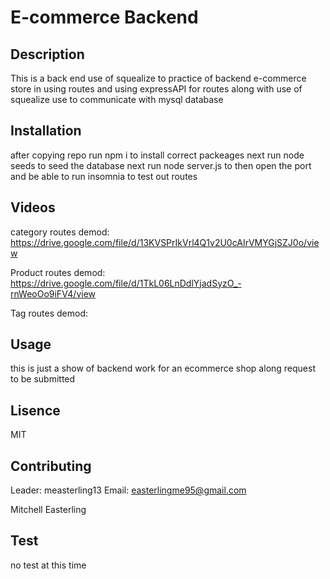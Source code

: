 # E-commerce Backend

  ## Description 
  This is a back end use of squealize to practice of backend e-commerce store in using routes and using expressAPI for routes along with use of squealize use to communicate with mysql database
  ## Installation
  after copying repo run npm i to install correct packeages
  next run node seeds to seed the database
  next run node server.js to then open the port and be able to run insomnia to test out routes
  
  ## Videos
  category routes demod: https://drive.google.com/file/d/13KVSPrIkVrl4Q1v2U0cAIrVMYGjSZJ0o/view
  
  Product routes demod: https://drive.google.com/file/d/1TkL06LnDdlYjadSyzO_-rnWeoOo9iFV4/view
  
  Tag routes demod: 
  
  
  ## Usage
  this is just a show of backend work for an ecommerce shop along request to be submitted
  ## Lisence
  MIT
  ## Contributing
  Leader: measterling13 Email: easterlingme95@gmail.com

  Mitchell Easterling
  ## Test
  no test at this time
